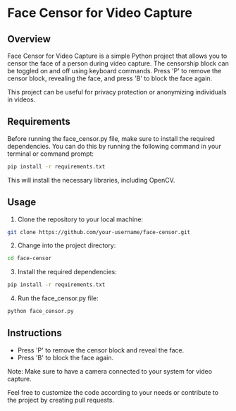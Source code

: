 # Face Censor for Video Capture

## Overview

Face Censor for Video Capture is a simple Python project that allows you to censor the face of a person during video capture. The censorship block can be toggled on and off using keyboard commands. Press 'P' to remove the censor block, revealing the face, and press 'B' to block the face again.

This project can be useful for privacy protection or anonymizing individuals in videos.

## Requirements

Before running the face_censor.py file, make sure to install the required dependencies. You can do this by running the following command in your terminal or command prompt:

```bash
pip install -r requirements.txt
```

This will install the necessary libraries, including OpenCV.

## Usage

1. Clone the repository to your local machine:

```bash
git clone https://github.com/your-username/face-censor.git
```

2. Change into the project directory:

```bash
cd face-censor
```

3. Install the required dependencies:

```bash
pip install -r requirements.txt
```

4. Run the face_censor.py file:

```bash
python face_censor.py
```

## Instructions

- Press 'P' to remove the censor block and reveal the face.
- Press 'B' to block the face again.

Note: Make sure to have a camera connected to your system for video capture.

Feel free to customize the code according to your needs or contribute to the project by creating pull requests.
